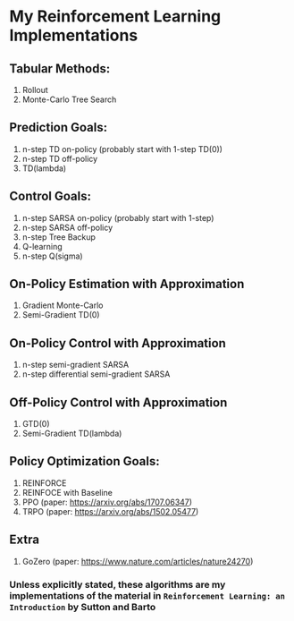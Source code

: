 # My Reinforcement Learning Implementations

## Tabular Methods:
1. Rollout
2. Monte-Carlo Tree Search

## Prediction Goals:
1. n-step TD on-policy (probably start with 1-step TD(0))
2. n-step TD off-policy
3. TD(lambda)

## Control Goals:
1. n-step SARSA on-policy (probably start with 1-step)
2. n-step SARSA off-policy
3. n-step Tree Backup
5. Q-learning
5. n-step Q(sigma)

## On-Policy Estimation with Approximation
1. Gradient Monte-Carlo
2. Semi-Gradient TD(0)

## On-Policy Control with Approximation
1. n-step semi-gradient SARSA
2. n-step differential semi-gradient SARSA

## Off-Policy Control with Approximation
1. GTD(0)
2. Semi-Gradient TD(lambda)

## Policy Optimization Goals:
1. REINFORCE
2. REINFOCE with Baseline
3. PPO (paper: https://arxiv.org/abs/1707.06347)
4. TRPO (paper: https://arxiv.org/abs/1502.05477)

## Extra
1. GoZero (paper: https://www.nature.com/articles/nature24270)

### Unless explicitly stated, these algorithms are my implementations of the material in `Reinforcement Learning: an Introduction` by Sutton and Barto